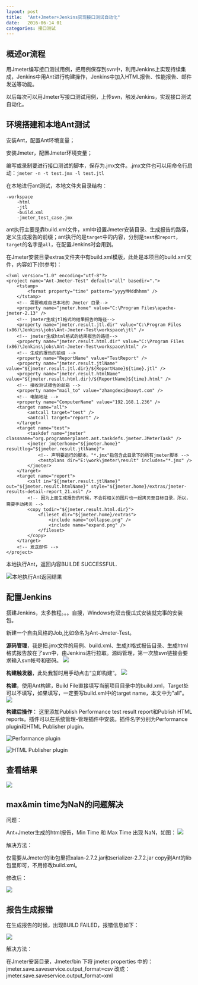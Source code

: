 ```yaml
---
layout: post
title:  "Ant+Jmeter+Jenkins实现接口测试自动化"
date:   2016-06-14 01
categories: 接口测试
---
```




## 概述or流程 ##

用Jmeter编写接口测试用例，把用例保存到svn中，利用Jenkins上实现持续集成，Jenkins中用Ant进行构建操作，Jenkins中加入HTML报告、性能报告、邮件发送等功能。

以后每次可以用Jmeter写接口测试用例，上传svn，触发Jenkins，实现接口测试自动化。

## 环境搭建和本地Ant测试 ##

安装Ant，配置Ant环境变量；

安装Jmeter，配置Jmeter环境变量；

编写或录制要进行接口测试的脚本，保存为.jmx文件。.jmx文件也可以用命令行启动：`jmeter -n -t test.jmx -l test.jtl`

在本地进行ant测试，本地文件夹目录结构：

	-workspace
		-html
		-jtl
		-build.xml
		-jmeter_test_case.jmx

ant执行主要是靠build.xml文件，xml中设置Jmeter安装目录、生成报告的路径，定义生成报告的前缀；ant执行的是`target`中的内容，分别是`test`和`report`，`target`的名字是`all`，在配置Jenkins时会用到。

在Jmeter安装目录extras文件夹中有build.xml模版，此处是本项目的build.xml文件，内容如下(供参考)：

	<?xml version="1.0" encoding="utf-8"?>
	<project name="Ant-Jmeter-Test" default="all" basedir=".">
	    <tstamp>
	        <format property="time" pattern="yyyyMMddhhmm" />
	    </tstamp>
	    <!-- 需要改成自己本地的 Jmeter 目录-->
	    <property name="jmeter.home" value="C:\Program Files\apache-jmeter-2.13" />
	    <!-- jmeter生成jtl格式的结果报告的路径-->
	    <property name="jmeter.result.jtl.dir" value="C:\Program Files (x86)\Jenkins\jobs\Ant-Jmeter-Test\workspace\jtl" />
	    <!-- jmeter生成html格式的结果报告的路径-->
	    <property name="jmeter.result.html.dir" value="C:\Program Files (x86)\Jenkins\jobs\Ant-Jmeter-Test\workspace\html" />
	    <!-- 生成的报告的前缀 -->
	    <property name="ReportName" value="TestReport" />
	    <property name="jmeter.result.jtlName" value="${jmeter.result.jtl.dir}/${ReportName}${time}.jtl" />
	    <property name="jmeter.result.htmlName" value="${jmeter.result.html.dir}/${ReportName}${time}.html" />
	    <!-- 接收测试报告的邮箱 -->
	    <property name="mail_to" value="zhangdexi@maoyt.com" />
	    <!-- 电脑地址 -->
	    <property name="ComputerName" value="192.168.1.236" />
	    <target name="all">
	        <antcall target="test" />
	        <antcall target="report" />
	    </target>
	    <target name="test">
	        <taskdef name="jmeter" classname="org.programmerplanet.ant.taskdefs.jmeter.JMeterTask" />
	        <jmeter jmeterhome="${jmeter.home}" resultlog="${jmeter.result.jtlName}">
	            <!-- 声明要运行的脚本。"*.jmx"指包含此目录下的所有jmeter脚本 -->
	            <testplans dir="E:\work\jmeter\result" includes="*.jmx" />
	        </jmeter>
	    </target>
	    <target name="report">
	        <xslt in="${jmeter.result.jtlName}" out="${jmeter.result.htmlName}" style="${jmeter.home}/extras/jmeter-results-detail-report_21.xsl" />
	        <!-- 因为上面生成报告的时候，不会将相关的图片也一起拷贝至目标目录，所以，需要手动拷贝 -->
	        <copy todir="${jmeter.result.html.dir}">
	            <fileset dir="${jmeter.home}/extras">
	                <include name="collapse.png" />
	                <include name="expand.png" />
	            </fileset>
	        </copy>
	    </target>
	    <!-- 发送邮件 -->
	</project>

本地执行Ant，返回内容BUILDE SUCCESSFUL.

![本地执行Ant返回结果](http://7fvd6e.com1.z0.glb.clouddn.com/%E6%9C%AC%E5%9C%B0Ant.jpg)

## 配置Jenkins ##

搭建Jenkins，太多教程。。。自搜，Windows有双击傻瓜式安装就完事的安装包。

新建一个自由风格的Job,比如命名为Ant-Jmeter-Test。

**源码管理**，我是把.jmx文件的用例、build.xml、生成jtl格式报告目录、生成html格式报告放在了svn中，由Jenkins进行拉取。源码管理，第一次放svn链接会要求输入svn帐号和密码。
![](http://7fvd6e.com1.z0.glb.clouddn.com/Jenkins%E6%BA%90%E7%A0%81%E7%AE%A1%E7%90%86.jpg)

**构建触发器**，此处我暂时用手动点击“立即构建”。
![](http://7fvd6e.com1.z0.glb.clouddn.com/Jenkins%E6%9E%84%E5%BB%BA%E8%A7%A6%E5%8F%91%E5%99%A8.jpg)

**构建**，使用Ant构建，Build File直接填写当前项目目录中的build.xml，Target处可以不填写，如果填写，一定要写build.xml中的target name，本文中为"all"。
![](http://7fvd6e.com1.z0.glb.clouddn.com/Jenkins%E6%9E%84%E5%BB%BA.jpg)

**构建后操作**：
这里添加Publish Performance test result report和Publish HTML reports。插件可以在系统管理-管理插件中安装。插件名字分别为Performance plugin和HTML Publisher plugin。

![Performance plugin](http://7fvd6e.com1.z0.glb.clouddn.com/Jenkins-Publish-Performance-test-result-report.jpg)

![HTML Publisher plugin](http://7fvd6e.com1.z0.glb.clouddn.com/Jenkins-Publish-HTML-reports.jpg)

## 查看结果 ##

![](http://7fvd6e.com1.z0.glb.clouddn.com/Jenkins-console-output.jpg)



## max&min time为NaN的问题解决 ##

问题：

Ant+Jmeter生成的html报告，Min Time 和 Max Time 出现 NaN，如图：
![](http://7fvd6e.com1.z0.glb.clouddn.com/Min&MaxTime-NaN.jpg)

解决方法：

仅需要从Jmeter的lib包里把xalan-2.7.2.jar和serializer-2.7.2.jar copy到Ant的lib包里即可，不用修改build.xml。

修改后：

![](http://7fvd6e.com1.z0.glb.clouddn.com/Min&MaxTime-NaN.jpg)

## 报告生成报错 ##

在生成报告的时候，出现BUILD FAILED，报错信息如下：

![](http://7fvd6e.com1.z0.glb.clouddn.com/%E6%8A%A5%E5%91%8A%E5%87%BA%E9%94%99xml.jpg)

解决方法：

在Jmeter安装目录，Jmeter/bin 下将 jmeter.properties 中的：
jmeter.save.saveservice.output_format=csv
改成：
jmeter.save.saveservice.output_format=xml


